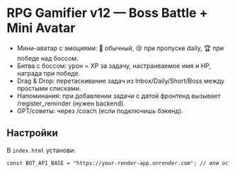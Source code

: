 # RPG Gamifier v12 — Boss Battle + Mini Avatar
- Мини-аватар с эмоциями: 🙂 обычный, 😢 при пропуске daily, 🏆 при победе над боссом.
- Битва с боссом: урон = XP за задачу, настраиваемое имя и HP, награда при победе.
- Drag & Drop: перетаскивание задач из Inbox/Daily/Short/Boss между простыми списками.
- Напоминания: при добавлении задачи с датой фронтенд вызывает /register_reminder (нужен backend).
- GPT/советы: через /coach (если подключишь бэкенд).

## Настройки
В `index.html` установи:
```html
const BOT_API_BASE = "https://your-render-app.onrender.com"; // или оставь REPLACE для офлайна
```
